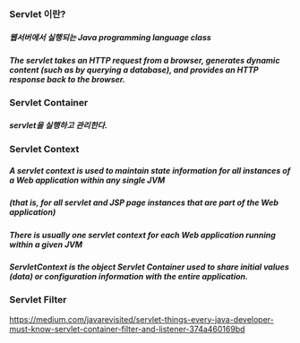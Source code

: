 ### Servlet 이란?
##### 웹서버에서 실행되는 Java programming language class
##### The servlet takes an HTTP request from a browser, generates dynamic content (such as by querying a database), and provides an HTTP response back to the browser.



### Servlet Container
##### servlet을 실행하고 관리한다.


### Servlet Context
##### A servlet context is used to maintain state information for all instances of a Web application within any single JVM 
##### (that is, for all servlet and JSP page instances that are part of the Web application)
##### There is usually one servlet context for each Web application running within a given JVM
##### ServletContext is the object Servlet Container used to share initial values (data) or configuration information with the entire application. 


### Servlet Filter
https://medium.com/javarevisited/servlet-things-every-java-developer-must-know-servlet-container-filter-and-listener-374a460169bd
